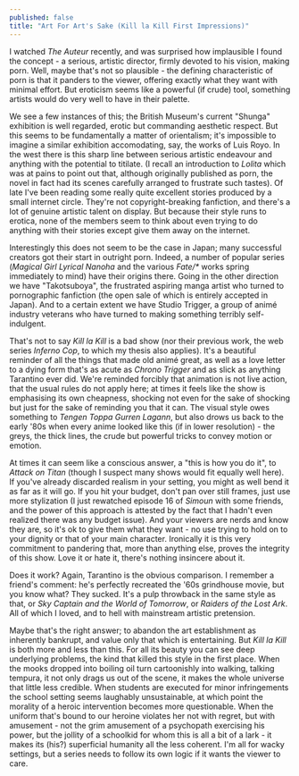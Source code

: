 ```yaml
---
published: false
title: "Art For Art's Sake (Kill la Kill First Impressions)"
---
```


I watched *The Auteur* recently, and was surprised how implausible I found the concept - a serious, artistic director, firmly devoted to his vision, making porn. Well, maybe that's not so plausible - the defining characteristic of porn is that it panders to the viewer, offering exactly what they want with minimal effort. But eroticism seems like a powerful (if crude) tool, something artists would do very well to have in their palette.

We see a few instances of this; the British Museum's current "Shunga" exhibition is well regarded, erotic but commanding aesthetic respect. But this seems to be fundamentally a matter of orientalism; it's impossible to imagine a similar exhibition accomodating, say, the works of Luis Royo. In the west there is this sharp line between serious artistic endeavour and anything with the potential to titilate. (I recall an introduction to *Lolita* which was at pains to point out that, although originally published as porn, the novel in fact had its scenes carefully arranged to frustrate such tastes). Of late I've been reading some really quite excellent stories produced by a small internet circle. They're not copyright-breaking fanfiction, and there's a lot of genuine artistic talent on display. But because their style runs to erotica, none of the members seem to think about even trying to do anything with their stories except give them away on the internet.

Interestingly this does not seem to be the case in Japan; many successful creators got their start in outright porn. Indeed, a number of popular series (*Magical Girl Lyrical Nanoha* and the various *Fate/\** works spring immediately to mind) have their origins there. Going in the other direction we have "Takotsuboya", the frustrated aspiring manga artist who turned to pornographic fanfiction (the open sale of which is entirely accepted in Japan). And to a certain extent we have Studio Trigger, a group of anim&eacute; industry veterans who have turned to making something terribly self-indulgent.

That's not to say *Kill la Kill* is a bad show (nor their previous work, the web series *Inferno Cop*, to which my thesis also applies). It's a beautiful reminder of all the things that made old anim&eacute; great, as well as a love letter to a dying form that's as acute as *Chrono Trigger* and as slick as anything Tarantino ever did. We're reminded forcibly that animation is not live action, that the usual rules do not apply here; at times it feels like the show is emphasising its own cheapness, shocking not even for the sake of shocking but just for the sake of reminding you that it can. The visual style owes something to *Tengen Toppa Gurren Lagann*, but also drows us back to the early '80s when every anime looked like this (if in lower resolution) - the greys, the thick lines, the crude but powerful tricks to convey motion or emotion.

At times it can seem like a conscious answer, a "this is how you do it", to *Attack on Titan* (though I suspect many shows would fit equally well here). If you've already discarded realism in your setting, you might as well bend it as far as it will go. If you hit your budget, don't pan over still frames, just use more stylization (I just rewatched episode 16 of *Simoun* with some friends, and the power of this approach is attested by the fact that I hadn't even realized there was any budget issue). And your viewers are nerds and know they are, so it's ok to give them what they want - no use trying to hold on to your dignity or that of your main character. Ironically it is this very commitment to pandering that, more than anything else, proves the integrity of this show. Love it or hate it, there's nothing insincere about it.

Does it work? Again, Tarantino is the obvious comparison. I remember a friend's comment: he's perfectly recreated the '60s grindhouse movie, but you know what? They sucked. It's a pulp throwback in the same style as that, or *Sky Captain and the World of Tomorrow*, or *Raiders of the Lost Ark*. All of which I loved, and to hell with mainstream artistic pretension.

Maybe that's the right answer; to abandon the art establishment as inherently bankrupt, and value only that which is entertaining. But *Kill la Kill* is both more and less than this. For all its beauty you can see deep underlying problems, the kind that killed this style in the first place. When the mooks dropped into boiling oil turn cartoonishly into walking, talking tempura, it not only drags us out of the scene, it makes the whole universe that little less credible. When students are executed for minor infringements the school setting seems laughably unsustainable, at which point the morality of a heroic intervention becomes more questionable. When the uniform that's bound to our heroine violates her not with regret, but with amusement - not the grim amusement of a psychopath exercising his power, but the jollity of a schoolkid for whom this is all a bit of a lark - it makes its (his?) superficial humanity all the less coherent. I'm all for wacky settings, but a series needs to follow its own logic if it wants the viewer to care. 